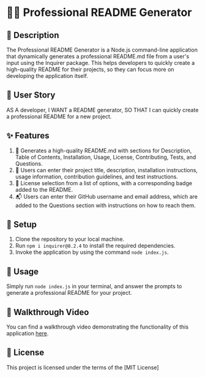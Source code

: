 # 👨‍💻 Professional README Generator 

## 📝 Description

The Professional README Generator is a Node.js command-line application that dynamically generates a professional README.md file from a user's input using the Inquirer package. This helps developers to quickly create a high-quality README for their projects, so they can focus more on developing the application itself.

## 🧳 User Story

AS A developer,
I WANT a README generator,
SO THAT I can quickly create a professional README for a new project.

## ✨ Features

1. 📜 Generates a high-quality README.md with sections for Description, Table of Contents, Installation, Usage, License, Contributing, Tests, and Questions.
2. 🚀 Users can enter their project title, description, installation instructions, usage information, contribution guidelines, and test instructions.
3. 📝 License selection from a list of options, with a corresponding badge added to the README.
4. 📬 Users can enter their GitHub username and email address, which are added to the Questions section with instructions on how to reach them.

## 🚀 Setup

1. Clone the repository to your local machine.
2. Run `npm i inquirer@8.2.4` to install the required dependencies.
3. Invoke the application by using the command `node index.js`.

## 🎯 Usage

Simply run `node index.js` in your terminal, and answer the prompts to generate a professional README for your project.

## 🎥 Walkthrough Video

You can find a walkthrough video demonstrating the functionality of this application [here](https://drive.google.com/file/d/1MRhjOTI-jyN8hsEdOCL7KcIR2vDW9F-Q/view).

## 📄 License

This project is licensed under the terms of the [MIT License]
